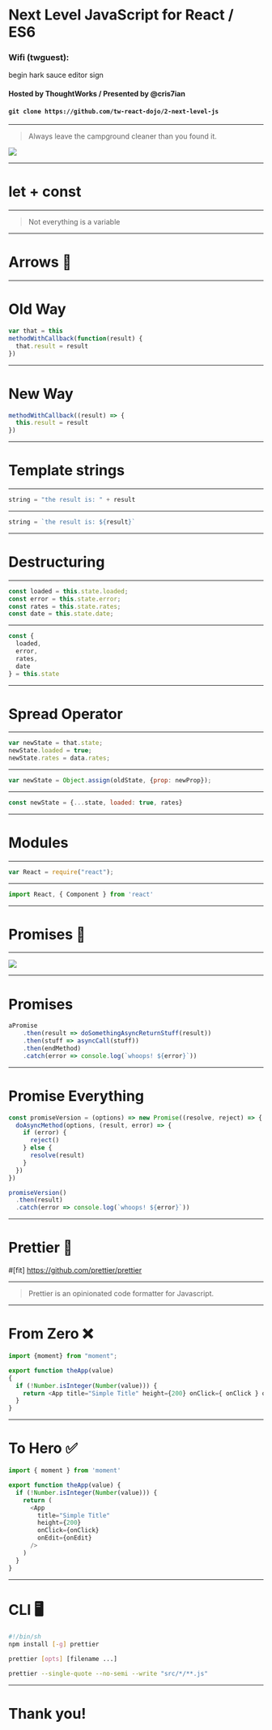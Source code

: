 # Next Level JavaScript for React / ES6

### Wifi (twguest):

begin hark sauce editor sign
#### Hosted by ThoughtWorks / Presented by @cris7ian

#### `git clone https://github.com/tw-react-dojo/2-next-level-js`

---

> Always leave the campground cleaner than you found it.

![](https://68.media.tumblr.com/tumblr_lriuezGhzw1ql9e9go1_1316018627_cover.jpg)

---

# let + const

---

> Not everything is a variable

---

# Arrows 🎯

---

# Old Way

```js
var that = this
methodWithCallback(function(result) {
  that.result = result
})
```

---

# New Way

```js
methodWithCallback((result) => {
  this.result = result
})
```

---

# Template strings

---

```js
string = "the result is: " + result
```

---

```js
string = `the result is: ${result}`
```

---

# Destructuring

---

```js
const loaded = this.state.loaded;
const error = this.state.error;
const rates = this.state.rates;
const date = this.state.date;
```

---

```js
const {
  loaded, 
  error, 
  rates, 
  date 
} = this.state
```

---

# Spread Operator

---

```js
var newState = that.state;
newState.loaded = true;
newState.rates = data.rates;
```

---

```js
var newState = Object.assign(oldState, {prop: newProp});
```

---

```js
const newState = {...state, loaded: true, rates}
```

---

# Modules

---

```js
var React = require("react");
```

---

```js
import React, { Component } from 'react'
```

---

# Promises 🙏

---

![](https://image.slidesharecdn.com/promisesandchaininginangularjs-141027044455-conversion-gate02/95/promises-and-chaining-in-angularjs-into-callback-hell-and-back-again-17-638.jpg?cb=1414385382)

---

# Promises

```js
aPromise
    .then(result => doSomethingAsyncReturnStuff(result))
    .then(stuff => asyncCall(stuff))
    .then(endMethod)
    .catch(error => console.log(`whoops! ${error}`))
```

---

# Promise Everything

```js
const promiseVersion = (options) => new Promise((resolve, reject) => {
  doAsyncMethod(options, (result, error) => {
    if (error) {
      reject()
    } else {
      resolve(result)
    }
  })
})

promiseVersion()
  .then(result)
  .catch(error => console.log(`whoops! ${error}`))

```

---

# Prettier 💅
#[fit] https://github.com/prettier/prettier

---

 > Prettier is an opinionated code formatter for Javascript.

 ---

# From Zero ❌

```javascript
import {moment} from "moment";

export function theApp(value)
{
  if (!Number.isInteger(Number(value))) {
    return <App title="Simple Title" height={200} onClick={ onClick } onEdit={onEdit}/>;
  }
}
```

 ---

# To Hero ✅

```javascript
import { moment } from 'moment'

export function theApp(value) {
  if (!Number.isInteger(Number(value))) {
    return (
      <App
        title="Simple Title"
        height={200}
        onClick={onClick}
        onEdit={onEdit}
      />
    )
  }
}

```
---

# CLI 🖥

```bash
#!/bin/sh
npm install [-g] prettier
```

```bash
prettier [opts] [filename ...]
```

```bash
prettier --single-quote --no-semi --write "src/*/**.js"
```

---

# Thank you!
